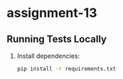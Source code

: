 # assignment-13
## Running Tests Locally

1. Install dependencies:
   ```bash
   pip install -r requirements.txt

